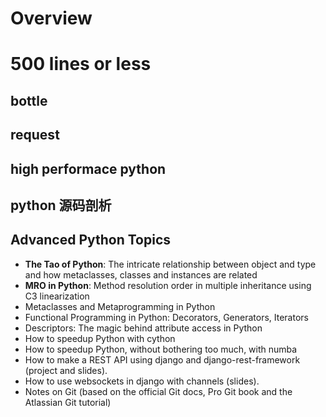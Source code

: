 # Overview

# 500 lines or less

## bottle

## request

## high performace python 

## python 源码剖析

## Advanced Python Topics

- **The Tao of Python**: The intricate relationship between object and type and how metaclasses, classes and instances are related
- **MRO in Python**: Method resolution order in multiple inheritance using C3 linearization
- Metaclasses and Metaprogramming in Python
- Functional Programming in Python: Decorators, Generators, Iterators
- Descriptors: The magic behind attribute access in Python
- How to speedup Python with cython
- How to speedup Python, without bothering too much, with numba
- How to make a REST API using django and django-rest-framework (project and slides).
- How to use websockets in django with channels (slides).
- Notes on Git (based on the official Git docs, Pro Git book and the Atlassian Git tutorial)
